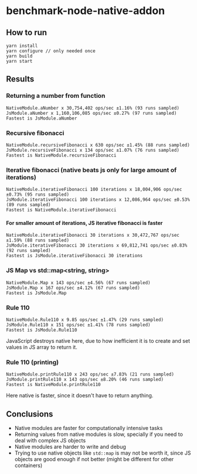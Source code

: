 # benchmark-node-native-addon

## How to run

```
yarn install
yarn configure // only needed once
yarn build
yarn start
```

## Results

### Returning a number from function
```
NativeModule.aNumber x 30,754,402 ops/sec ±1.16% (93 runs sampled)
JsModule.aNumber x 1,160,106,085 ops/sec ±0.27% (97 runs sampled)
Fastest is JsModule.aNumber
```

### Recursive fibonacci
```
NativeModule.recursiveFibonacci x 630 ops/sec ±1.45% (88 runs sampled)
JsModule.recursiveFibonacci x 134 ops/sec ±1.07% (76 runs sampled)
Fastest is NativeModule.recursiveFibonacci
```

### Iterative fibonacci (native beats js only for large amount of iterations)
```
NativeModule.iterativeFibonacci 100 iterations x 18,004,906 ops/sec ±0.73% (95 runs sampled)
JsModule.iterativeFibonacci 100 iterations x 12,086,964 ops/sec ±0.53% (89 runs sampled)
Fastest is NativeModule.iterativeFibonacci
```

#### For smaller amount of iterations, JS iterative fibonacci is faster
```
NativeModule.iterativeFibonacci 30 iterations x 30,472,767 ops/sec ±1.59% (88 runs sampled)
JsModule.iterativeFibonacci 30 iterations x 69,812,741 ops/sec ±0.83% (92 runs sampled)
Fastest is JsModule.iterativeFibonacci 30 iterations
```

### JS Map vs std::map<string, string>
```
NativeModule.Map x 143 ops/sec ±4.56% (67 runs sampled)
JsModule.Map x 167 ops/sec ±4.12% (67 runs sampled)
Fastest is JsModule.Map
```

### Rule 110
```
NativeModule.Rule110 x 9.85 ops/sec ±1.47% (29 runs sampled)
JsModule.Rule110 x 151 ops/sec ±1.41% (78 runs sampled)
Fastest is JsModule.Rule110
```
JavaScript destroys native here, due to how inefficient it is to create and set values in JS array to return it.

### Rule 110 (printing)
```
NativeModule.printRule110 x 243 ops/sec ±7.83% (21 runs sampled)
JsModule.printRule110 x 143 ops/sec ±8.20% (46 runs sampled)
Fastest is NativeModule.printRule110
```

Here native is faster, since it doesn't have to return anything.


## Conclusions

- Native modules are faster for computationally intensive tasks
- Returning values from native modules is slow, specially if you need to deal with complex JS objects
- Native modules are harder to write and debug
- Trying to use native objects like `std::map` is may not be worth it, since JS objects are good enough if not better (might be different for other containers)
